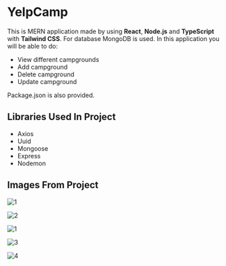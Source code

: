 # YelpCamp

This is MERN application made by using **React**, **Node.js** and **TypeScript** with **Tailwind CSS**. For database MongoDB is used. In this application you will be able to do:

- View different campgrounds
- Add campground
- Delete campground
- Update campground

Package.json is also provided.

## Libraries Used In Project

- Axios
- Uuid
- Mongoose
- Express
- Nodemon

## Images From Project

![1](https://user-images.githubusercontent.com/104715456/192140865-e66f7cea-8c61-46d6-a6f2-d8747923f4cf.PNG)

![2](https://user-images.githubusercontent.com/104715456/192140870-3d8e49f2-7a4d-477c-9c4e-32f034aa4c79.PNG)

![1](https://user-images.githubusercontent.com/104715456/192290710-ac81591f-37fa-4b1d-ae1e-7cc3bb93071b.PNG)

![3](https://user-images.githubusercontent.com/104715456/192140873-68a4834e-e614-48e0-9b21-627e8a04accb.PNG)

![4](https://user-images.githubusercontent.com/104715456/192140876-a15afc03-01b8-4151-b531-2740b62c8c87.PNG)
